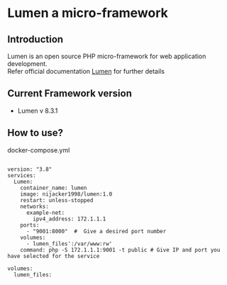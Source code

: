 # Lumen a micro-framework

## Introduction
Lumen is an open source PHP micro-framework for web application development.
<br>
Refer official documentation <a href='https://lumen.laravel.com/' target='_blank'>Lumen</a> for further details

## Current Framework version
* Lumen v 8.3.1

## How to use?

docker-compose.yml

<pre>
<code class="language-console">
version: "3.8"
services:
  Lumen:
    container_name: lumen
    image: nijacker1998/lumen:1.0
    restart: unless-stopped
    networks:
      example-net:
        ipv4_address: 172.1.1.1
    ports:
      - "9001:8000"  #  Give a desired port number
    volumes:
      - lumen_files':/var/www:rw'
    command: php -S 172.1.1.1:9001 -t public # Give IP and port you have selected for the service

volumes:
  lumen_files:
   
</code>
</pre>
